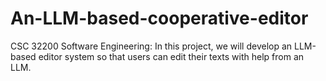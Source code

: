 # An-LLM-based-cooperative-editor
CSC 32200 Software Engineering: In this project, we will develop an LLM-based editor system so that users can edit their texts with help from an LLM.
